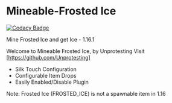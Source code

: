 # Mineable-Frosted Ice

[![Codacy Badge](https://api.codacy.com/project/badge/Grade/5f9ec9d47b4e472cb651702fcd9e8e49)](https://app.codacy.com/manual/Unprotesting/Mineable-Frosted-Ice?utm_source=github.com&utm_medium=referral&utm_content=Unprotesting/Mineable-Frosted-Ice&utm_campaign=Badge_Grade_Dashboard)

 Mine Frosted Ice and get Ice - 1.16.1

Welcome to Mineable Frosted Ice, by Unprotesting
Visit [https://github.com/Unprotesting]

-  Silk Touch Configuration
-  Configurable Item Drops  
-  Easily Enabled/Disable Plugin

Note: Frosted Ice (FROSTED_ICE) is not a spawnable item in 1.16

